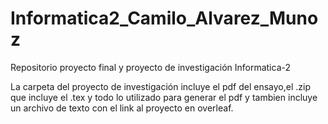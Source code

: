 # Informatica2_Camilo_Alvarez_Munoz

Repositorio proyecto final y proyecto de investigación Informatica-2

La carpeta del proyecto de investigación incluye el pdf del ensayo,el .zip que incluye el .tex y todo lo utilizado para generar el pdf y tambien incluye un archivo de texto con el link al proyecto en overleaf.
